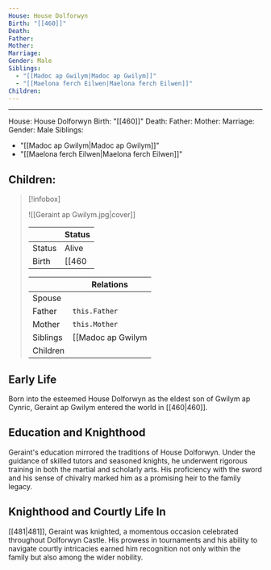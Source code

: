 ```yaml
---
House: House Dolforwyn
Birth: "[[460]]"
Death: 
Father: 
Mother: 
Marriage: 
Gender: Male
Siblings:
  - "[[Madoc ap Gwilym|Madoc ap Gwilym]]"
  - "[[Maelona ferch Eilwen|Maelona ferch Eilwen]]"
Children: 
---
```

---
House: House Dolforwyn
Birth: "[[460]]"
Death:
Father: 
Mother:
Marriage:
Gender: Male
Siblings:
 - "[[Madoc ap Gwilym|Madoc ap Gwilym]]"
 - "[[Maelona ferch Eilwen|Maelona ferch Eilwen]]"

Children: 
---

 >[!infobox]
 >
 >![[Geraint ap Gwilym.jpg|cover]]
 >
 >|| Status   |
> | ---- | ---- |
> |Status| Alive|
> |Birth|[[460|460]] <small>(Age 25)</small>  |
>
>||Relations |
>|--|--------|
>|Spouse|  |
>|Father| `this.Father` |
>|Mother| `this.Mother` |
>|Siblings|[[Madoc ap Gwilym|Madoc ap Gwilym]], [[Maelona ferch Eilwen|Maelona ferch Eilwen]]|
>|Children||
>



## Early Life
Born into the esteemed House Dolforwyn as the eldest son of Gwilym ap Cynric, Geraint ap Gwilym entered the world in [[460|460]].

## Education and Knighthood
Geraint's education mirrored the traditions of House Dolforwyn. Under the guidance of skilled tutors and seasoned knights, he underwent rigorous training in both the martial and scholarly arts. His proficiency with the sword and his sense of chivalry marked him as a promising heir to the family legacy. 

## Knighthood and Courtly Life In
[[481|481]], Geraint was knighted, a momentous occasion celebrated throughout Dolforwyn Castle. His prowess in tournaments and his ability to navigate courtly intricacies earned him recognition not only within the family but also among the wider nobility. 